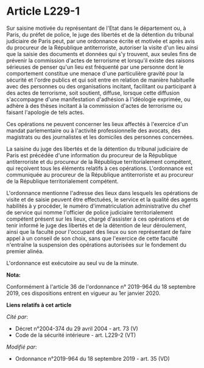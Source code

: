 # Article L229-1

Sur saisine motivée du représentant de l'Etat dans le département ou, à Paris, du préfet de police, le juge des libertés et
de la détention du   tribunal judiciaire de Paris peut, par une ordonnance écrite et motivée et après avis du procureur de la
République antiterroriste, autoriser la visite d'un lieu ainsi que la saisie des documents et données qui s'y trouvent, aux
seules fins de prévenir la commission d'actes de terrorisme et lorsqu'il existe des raisons sérieuses de penser qu'un lieu
est fréquenté par une personne dont le comportement constitue une menace d'une particulière gravité pour la sécurité et
l'ordre publics et qui soit entre en relation de manière habituelle avec des personnes ou des organisations incitant,
facilitant ou participant à des actes de terrorisme, soit soutient, diffuse, lorsque cette diffusion s'accompagne d'une
manifestation d'adhésion à l'idéologie exprimée, ou adhère à des thèses incitant à la commission d'actes de terrorisme ou
faisant l'apologie de tels actes. 

Ces opérations ne peuvent concerner les lieux affectés à l'exercice d'un mandat parlementaire ou à l'activité professionnelle
des avocats, des magistrats ou des journalistes et les domiciles des personnes concernées. 

La saisine du juge des libertés et de la détention du   tribunal judiciaire de Paris est précédée d'une information du
procureur de la République antiterroriste et du procureur de la République territorialement compétent, qui reçoivent tous les
éléments relatifs à ces opérations. L'ordonnance est communiquée au procureur de la République antiterroriste et au procureur
de la République territorialement compétent. 

L'ordonnance mentionne l'adresse des lieux dans lesquels les opérations de visite et de saisie peuvent être effectuées, le
service et la qualité des agents habilités à y procéder, le numéro d'immatriculation administrative du chef de service qui
nomme l'officier de police judiciaire territorialement compétent présent sur les lieux, chargé d'assister à ces opérations et
de tenir informé le juge des libertés et de la détention de leur déroulement, ainsi que la faculté pour l'occupant des lieux
ou son représentant de faire appel à un conseil de son choix, sans que l'exercice de cette faculté n'entraîne la suspension
des opérations autorisées sur le fondement du premier alinéa. 

L'ordonnance est exécutoire au seul vu de la minute.

**Nota:**

Conformément à l'article 36 de l'ordonnance n° 2019-964 du 18 septembre 2019, ces dispositions entrent en vigueur au 1er
janvier 2020.

**Liens relatifs à cet article**

_Cité par_:

  - Décret n°2004-374 du 29 avril 2004 - art. 73 (V)
  - Code de la sécurité intérieure - art. L229-2 (VT)

_Modifié par_:

  - Ordonnance n°2019-964 du 18 septembre 2019 - art. 35 (VD)
